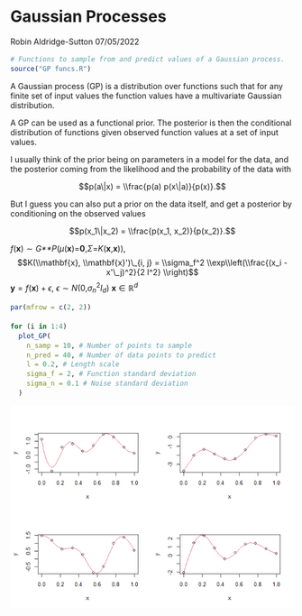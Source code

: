 Gaussian Processes
================
Robin Aldridge-Sutton
07/05/2022

``` r
# Functions to sample from and predict values of a Gaussian process.
source("GP funcs.R")
```

A Gaussian process (GP) is a distribution over functions such that for
any finite set of input values the function values have a multivariate
Gaussian distribution.

A GP can be used as a functional prior. The posterior is then the
conditional distribution of functions given observed function values at
a set of input values.

I usually think of the prior being on parameters in a model for the
data, and the posterior coming from the likelihood and the probability
of the data with

$$p(a\|x) = \\frac{p(a) p(x\|a)}{p(x)}.$$

But I guess you can also put a prior on the data itself, and get a
posterior by conditioning on the observed values

$$p(x_1\|x_2) = \\frac{p(x_1, x_2)}{p(x_2)}.$$

*f*(**x**) ∼ *G**P*(*μ*(**x**)=**0**,*Σ*=*K*(**x**,**x**)),
$$K(\\mathbf{x}, \\mathbf{x}')\_{i, j} = \\sigma_f^2 \\exp\\left(\\frac{(x_i - x'\_j)^2}{2 l^2} \\right)$$
**y** = *f*(**x**) + *ϵ*,
*ϵ* ∼ *N*(0,*σ*<sub>*n*</sub><sup>2</sup>*I*<sub>*d*</sub>)
**x** ∈ ℝ<sup>*d*</sup>

``` r
par(mfrow = c(2, 2))

for (i in 1:4)
  plot_GP(
    n_samp = 10, # Number of points to sample
    n_pred = 40, # Number of data points to predict
    l = 0.2, # Length scale
    sigma_f = 2, # Function standard deviation
    sigma_n = 0.1 # Noise standard deviation
  )
```

![](README_files/figure-gfm/unnamed-chunk-2-1.png)<!-- -->
